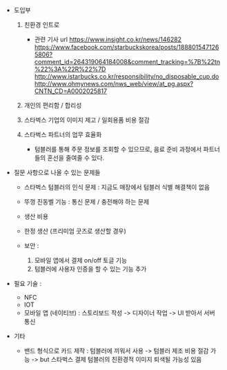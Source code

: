* 도입부
    1. 친환경 인트로
        - 관련 기사 url
            https://www.insight.co.kr/news/146282
            https://www.facebook.com/starbuckskorea/posts/1888015471265806?comment_id=264319064184008&comment_tracking=%7B%22tn%22%3A%22R%22%7D
            http://www.istarbucks.co.kr/responsibility/no_disposable_cup.do
            http://www.ohmynews.com/nws_web/view/at_pg.aspx?CNTN_CD=A0002025817

    2. 개인의 편리함 / 합리성
    3. 스타벅스 기업의 이미지 제고 / 일회용품 비용 절감
    4. 스타벅스 파트너의 업무 효율화
        - 텀블러를 통해 주문 정보를 조회할 수 있으므로, 음료 준비 과정에서 파트너들의 혼선을 줄여줄 수 있다.

* 질문 사항으로 나올 수 있는 문제들
    - 스타벅스 텀블러의 인식 문제 : 지금도 매장에서 텀블러 식별 해결책이 없음
    - 뚜껑 진동벨 기능 : 통신 문제 / 충전해야 하는 문제

    - 생산 비용
    - 한정 생산 (프리미엄 굿즈로 생산할 경우)

    - 보안 : 
        1. 모바일 앱에서 결제 on/off 토글 기능
        2. 텀블러에 사용자 인증을 할 수 있는 기능 추가

* 필요 기술 : 
    - NFC
    - IOT
    - 모바일 앱 (네이티브) : 스토리보드 작성 -> 디자이너 작업 -> UI 받아서 서버 통신

* 기타
    - 밴드 형식으로 카드 제작 : 텀블러에 끼워서 사용 
        -> 텀블러 제조 비용 절감 가능
        -> but 스타벅스 결제 텀블러의 친환경적 이미지 퇴색될 가능성 있음